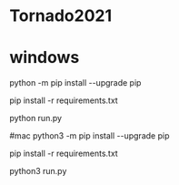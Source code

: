 # Tornado2021

# windows
python -m pip install --upgrade pip

pip install -r requirements.txt

python run.py

#mac
python3 -m pip install --upgrade pip

pip install -r requirements.txt

python3 run.py
